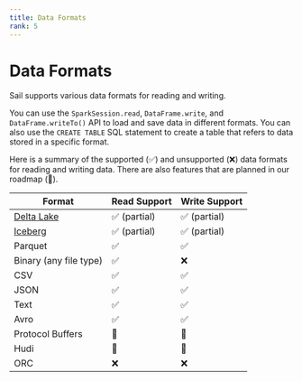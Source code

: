 ```yaml
---
title: Data Formats
rank: 5
---
```


# Data Formats

Sail supports various data formats for reading and writing.

You can use the `SparkSession.read`, `DataFrame.write`, and `DataFrame.writeTo()` API to load and save data in different
formats.
You can also use the `CREATE TABLE` SQL statement to create a table that refers to data stored in a specific format.

Here is a summary of the supported (:white_check_mark:) and unsupported (:x:) data formats for reading and writing data.
There are also features that are planned in our roadmap (:construction:).

| Format                 | Read Support                 | Write Support                |
| ---------------------- | ---------------------------- | ---------------------------- |
| [Delta Lake](./delta)  | :white_check_mark: (partial) | :white_check_mark: (partial) |
| [Iceberg](./iceberg)   | :white_check_mark: (partial) | :white_check_mark: (partial) |
| Parquet                | :white_check_mark:           | :white_check_mark:           |
| Binary (any file type) | :white_check_mark:           | :x:                          |
| CSV                    | :white_check_mark:           | :white_check_mark:           |
| JSON                   | :white_check_mark:           | :white_check_mark:           |
| Text                   | :white_check_mark:           | :white_check_mark:           |
| Avro                   | :white_check_mark:           | :white_check_mark:           |
| Protocol Buffers       | :construction:               | :construction:               |
| Hudi                   | :construction:               | :construction:               |
| ORC                    | :x:                          | :x:                          |
